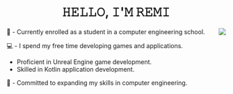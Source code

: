 <h1 align="center">
  𝙷𝙴𝙻𝙻𝙾, 𝙸'𝙼 𝚁𝙴𝙼𝙸
</h1>
<div>
<!--<img align="right" src="https://github-readme-stats.vercel.app/api?username=RemiHiya&theme=dark&hide_border=true&include_all_commits=true&count_private=false"/>-->
<img align="right" src="https://github-readme-stats.vercel.app/api/top-langs/?username=RemiHiya&theme=dark&hide_border=true&include_all_commits=true&count_private=false&layout=compact"/>

🔭 - Currently enrolled as a student in a computer engineering school.

💻 - I spend my free time developing games and applications.
- Proficient in Unreal Engine game development.
- Skilled in Kotlin application development.

💫 - Committed to expanding my skills in computer engineering.
</div>
